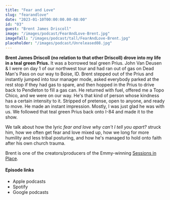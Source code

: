 ```yaml
---
title: "Fear and Love"
slug: "fearandlove"
date: "2023-01-10T00:00:00.00-08:00"
id: "03"
guest: "Brent James Driscoll"
image: "/images/podcast/FearAndLove-Brent.jpg"
imageTall: "/images/podcast/tall/FearAndLove-Brent.jpg"
placeholder: "/images/podcast/Unreleased08.jpg"
---
```


**Brent James Driscoll (no relation to that other Driscoll) drove into my life in a teal green Prius.** It was a borrowed teal green Prius. John Van Deusen & I were on day 1 of our northwest tour and had ran out of gas on Dead Man's Pass on our way to Boise, ID. Brent stepped out of the Prius and instantly jumped into tour manager mode, asked everybody parked at the rest stop if they had gas to spare, and then hopped in the Prius to drive back to Pendleton to fill a gas can. He returned with fuel, offered me a Topo Chico, and we were on our way. He's that kind of person whose kindness has a certain intensity to it. Stripped of pretense, open to anyone, and ready to move. He made an instant impression. Mostly, I was just glad he was with us. We followed that teal green Prius back onto I-84 and made it to the show.

We talk about how the lyric _fear and love why can't I tell you apart?_ struck him, how we often get fear and love mixed up, how we long for more humility and less tribal posturing, and how he's managed to hold onto faith after his own church trauma.

Brent is one of the creators/producers of the Emmy-winning [Sessions in Place](https://sessionsinplace.com/).

#### Episode links

- Apple podcasts
- Spotify
- Google podcasts
